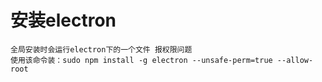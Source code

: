 # 安装electron
    全局安装时会运行electron下的一个文件 报权限问题
    使用该命令装：sudo npm install -g electron --unsafe-perm=true --allow-root